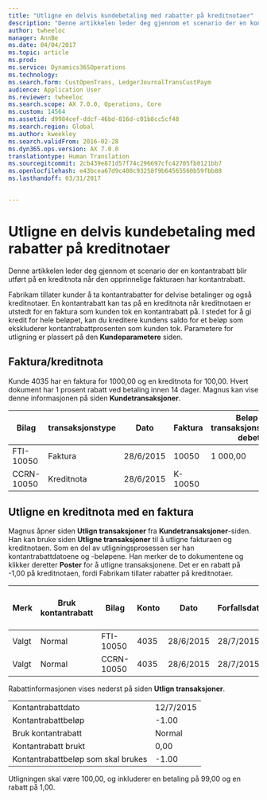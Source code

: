 ```yaml
---
title: "Utligne en delvis kundebetaling med rabatter på kreditnotaer"
description: "Denne artikkelen leder deg gjennom et scenario der en kontantrabatt blir utført på en kreditnota når den opprinnelige fakturaen har kontantrabatt."
author: twheeloc
manager: AnnBe
ms.date: 04/04/2017
ms.topic: article
ms.prod: 
ms.service: Dynamics365Operations
ms.technology: 
ms.search.form: CustOpenTrans, LedgerJournalTransCustPaym
audience: Application User
ms.reviewer: twheeloc
ms.search.scope: AX 7.0.0, Operations, Core
ms.custom: 14564
ms.assetid: d9984cef-ddcf-46bd-816d-c01b8cc5cf48
ms.search.region: Global
ms.author: kweekley
ms.search.validFrom: 2016-02-28
ms.dyn365.ops.version: AX 7.0.0
translationtype: Human Translation
ms.sourcegitcommit: 2cb439e871d57f74c296697cfc42705fb0121bb7
ms.openlocfilehash: e43bcea67d9c408c93258f9b64565560b59fbb88
ms.lasthandoff: 03/31/2017


---
```


# <a name="settle-a-partial-customer-payment-that-has-discounts-on-credit-notes"></a>Utligne en delvis kundebetaling med rabatter på kreditnotaer

Denne artikkelen leder deg gjennom et scenario der en kontantrabatt blir utført på en kreditnota når den opprinnelige fakturaen har kontantrabatt. 

Fabrikam tillater kunder å ta kontantrabatter for delvise betalinger og også kreditnotaer. En kontantrabatt kan tas på en kreditnota når kreditnotaen er utstedt for en faktura som kunden tok en kontantrabatt på. I stedet for å gi kredit for hele beløpet, kan du kreditere kundens saldo for et beløp som ekskluderer kontantrabattprosenten som kunden tok. Parametere for utligning er plassert på den **Kundeparametere** siden.

## <a name="invoice-and-credit-note"></a>Faktura/kreditnota
Kunde 4035 har en faktura for 1000,00 og en kreditnota for 100,00. Hvert dokument har 1 prosent rabatt ved betaling innen 14 dager. Magnus kan vise denne informasjonen på siden **Kundetransaksjoner**.

| Bilag    | transaksjonstype | Dato      | Faktura  | Beløp i transaksjonsvaluta, debet | Beløp i transaksjonsvaluta, kredit | Saldo  | Valuta |
|------------|------------------|-----------|----------|--------------------------------------|---------------------------------------|----------|----------|
| FTI-10050  | Faktura          | 28/6/2015 | 10050    | 1 000,00                             |                                       | 1 000,00 | USD      |
| CCRN-10050 | Kreditnota      | 28/6/2015 | K-10050 |                                      | 100,00                                | -100,00  | USD      |

## <a name="settle-a-credit-note-with-an-invoice"></a>Utligne en kreditnota med en faktura
Magnus åpner siden **Utlign transaksjoner** fra **Kundetransaksjoner**-siden. Han kan bruke siden **Utligne transaksjoner** til å utligne fakturaen og kreditnotaen. Som en del av utligningsprosessen ser han kontantrabattdatoene og -beløpene. Han merker de to dokumentene og klikker deretter **Poster** for å utligne transaksjonene. Det er en rabatt på -1,00 på kreditnotaen, fordi Fabrikam tillater rabatter på kreditnotaer.

| Merk     | Bruk kontantrabatt | Bilag    | Konto | Dato      | Forfallsdato  | Faktura  | Beløp i transaksjonsvaluta | Valuta | Beløp som skal utlignes |
|----------|-------------------|------------|---------|-----------|-----------|----------|--------------------------------|----------|------------------|
| Valgt | Normal            | FTI-10050  | 4035    | 28/6/2015 | 28/7/2015 | 10050    | 1 000,00                       | USD      | 990.00           |
| Valgt | Normal            | CCRN-10050 | 4035    | 28/6/2015 | 28/7/2015 | K-10050 | -100,00                        | USD      | -99.00           |

Rabattinformasjonen vises nederst på siden **Utlign transaksjoner**.

|                              |           |
|------------------------------|-----------|
| Kontantrabattdato           | 12/7/2015 |
| Kontantrabattbeløp         | -1.00     |
| Bruk kontantrabatt            | Normal    |
| Kontantrabatt brukt          | 0,00      |
| Kontantrabattbeløp som skal brukes | -1.00     |

Utligningen skal være 100,00, og inkluderer en betaling på 99,00 og en rabatt på 1,00.


